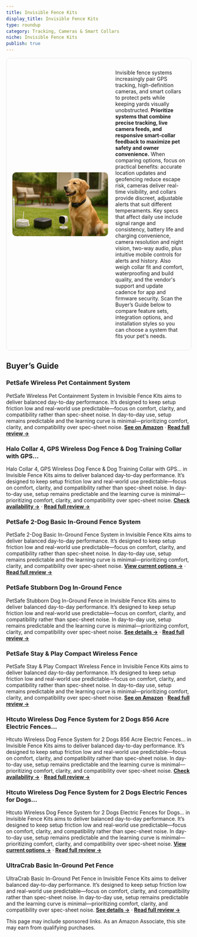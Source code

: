 ```yaml
---
title: Invisible Fence Kits
display_title: Invisible Fence Kits
type: roundup
category: Tracking, Cameras & Smart Collars
niche: Invisible Fence Kits
publish: true
---
```


<section class="hero-split" style="width:100%;box-sizing:border-box;border:1px solid #e5e7eb;border-radius:12px;padding:16px;display:grid;grid-template-columns:minmax(260px,40%) 1fr;gap:20px;align-items:center;"><figure style="margin:0;"><img src="/hero/roundups/tracking-cameras-smart-collars/invisible-fence-kits.webp" alt="" style="width:100%;height:auto;display:block;border-radius:10px;"/></figure><div class="hero-copy" style="min-width:0;"><p>Invisible fence systems increasingly pair GPS tracking, high-definition cameras, and smart collars to protect pets while keeping yards visually unobstructed. <strong>Prioritize systems that combine precise tracking, live camera feeds, and responsive smart-collar feedback to maximize pet safety and owner convenience.</strong> When comparing options, focus on practical benefits: accurate location updates and geofencing reduce escape risk, cameras deliver real-time visibility, and collars provide discreet, adjustable alerts that suit different temperaments. Key specs that affect daily use include signal range and consistency, battery life and charging convenience, camera resolution and night vision, two-way audio, plus intuitive mobile controls for alerts and history. Also weigh collar fit and comfort, waterproofing and build quality, and the vendor's support and update cadence for app and firmware security. Scan the Buyer’s Guide below to compare feature sets, integration options, and installation styles so you can choose a system that fits your pet's needs.</p></div></section>


<h2>Buyer’s Guide</h2>
<h3>PetSafe Wireless Pet Containment System</h3>
<p>PetSafe Wireless Pet Containment System in Invisible Fence Kits aims to deliver balanced day-to-day performance. It’s designed to keep setup friction low and real-world use predictable&mdash;focus on comfort, clarity, and compatibility rather than spec-sheet noise. In day-to-day use, setup remains predictable and the learning curve is minimal&mdash;prioritizing comfort, clarity, and compatibility over spec-sheet noise. <a href="https://amzn.to/3WkBex8" target="_blank" rel="nofollow sponsored noopener noopener" target="_blank"><strong>See on Amazon</strong></a> · <a href="/reviews/petsafe-wireless-pet-containment-system-original-wireless-electric-fenc-cf781404/"><strong>Read full review &rarr;</strong></a></p>
<h3>Halo Collar 4, GPS Wireless Dog Fence & Dog Training Collar with GPS…</h3>
<p>Halo Collar 4, GPS Wireless Dog Fence & Dog Training Collar with GPS… in Invisible Fence Kits aims to deliver balanced day-to-day performance. It’s designed to keep setup friction low and real-world use predictable&mdash;focus on comfort, clarity, and compatibility rather than spec-sheet noise. In day-to-day use, setup remains predictable and the learning curve is minimal&mdash;prioritizing comfort, clarity, and compatibility over spec-sheet noise. <a href="https://amzn.to/3IRSGpx" target="_blank" rel="nofollow sponsored noopener noopener" target="_blank"><strong>Check availability &rarr;</strong></a> · <a href="/reviews/halo-collar-4-gps-wireless-dog-fence-dog-training-collar-with-gps-track-0d0310cf/"><strong>Read full review &rarr;</strong></a></p>
<h3>PetSafe 2-Dog Basic In-Ground Fence System</h3>
<p>PetSafe 2-Dog Basic In-Ground Fence System in Invisible Fence Kits aims to deliver balanced day-to-day performance. It’s designed to keep setup friction low and real-world use predictable&mdash;focus on comfort, clarity, and compatibility rather than spec-sheet noise. In day-to-day use, setup remains predictable and the learning curve is minimal&mdash;prioritizing comfort, clarity, and compatibility over spec-sheet noise. <a href="https://amzn.to/46U7psb" target="_blank" rel="nofollow sponsored noopener noopener" target="_blank"><strong>View current options &rarr;</strong></a> · <a href="/reviews/petsafe-2-dog-basic-in-ground-fence-system-easy-install-electric-pet-ba-cfe6f7dd/"><strong>Read full review &rarr;</strong></a></p>
<h3>PetSafe Stubborn Dog In-Ground Fence</h3>
<p>PetSafe Stubborn Dog In-Ground Fence in Invisible Fence Kits aims to deliver balanced day-to-day performance. It’s designed to keep setup friction low and real-world use predictable&mdash;focus on comfort, clarity, and compatibility rather than spec-sheet noise. In day-to-day use, setup remains predictable and the learning curve is minimal&mdash;prioritizing comfort, clarity, and compatibility over spec-sheet noise. <a href="https://amzn.to/46RMpSH" target="_blank" rel="nofollow sponsored noopener noopener" target="_blank"><strong>See details &rarr;</strong></a> · <a href="/reviews/petsafe-stubborn-dog-in-ground-fence-invisible-pet-containment-kit-cove-dbb5c596/"><strong>Read full review &rarr;</strong></a></p>
<h3>PetSafe Stay & Play Compact Wireless Fence</h3>
<p>PetSafe Stay & Play Compact Wireless Fence in Invisible Fence Kits aims to deliver balanced day-to-day performance. It’s designed to keep setup friction low and real-world use predictable&mdash;focus on comfort, clarity, and compatibility rather than spec-sheet noise. In day-to-day use, setup remains predictable and the learning curve is minimal&mdash;prioritizing comfort, clarity, and compatibility over spec-sheet noise. <a href="https://amzn.to/4o67Nee" target="_blank" rel="nofollow sponsored noopener noopener" target="_blank"><strong>See on Amazon</strong></a> · <a href="/reviews/petsafe-stay-play-compact-wireless-fence-portable-no-dig-covers-up-to-3-78cd9ba2/"><strong>Read full review &rarr;</strong></a></p>
<h3>Htcuto Wireless Dog Fence System for 2 Dogs 856 Acre Electric Fences…</h3>
<p>Htcuto Wireless Dog Fence System for 2 Dogs 856 Acre Electric Fences… in Invisible Fence Kits aims to deliver balanced day-to-day performance. It’s designed to keep setup friction low and real-world use predictable&mdash;focus on comfort, clarity, and compatibility rather than spec-sheet noise. In day-to-day use, setup remains predictable and the learning curve is minimal&mdash;prioritizing comfort, clarity, and compatibility over spec-sheet noise. <a href="https://amzn.to/4n9fmQx" target="_blank" rel="nofollow sponsored noopener noopener" target="_blank"><strong>Check availability &rarr;</strong></a> · <a href="/reviews/htcuto-wireless-dog-fence-system-for-2-dogs-856-acre-electric-fences-fo-561e6fda/"><strong>Read full review &rarr;</strong></a></p>
<h3>Htcuto Wireless Dog Fence System for 2 Dogs Electric Fences for Dogs…</h3>
<p>Htcuto Wireless Dog Fence System for 2 Dogs Electric Fences for Dogs… in Invisible Fence Kits aims to deliver balanced day-to-day performance. It’s designed to keep setup friction low and real-world use predictable&mdash;focus on comfort, clarity, and compatibility rather than spec-sheet noise. In day-to-day use, setup remains predictable and the learning curve is minimal&mdash;prioritizing comfort, clarity, and compatibility over spec-sheet noise. <a href="https://amzn.to/4mLoOt7" target="_blank" rel="nofollow sponsored noopener noopener" target="_blank"><strong>View current options &rarr;</strong></a> · <a href="/reviews/htcuto-wireless-dog-fence-system-for-2-dogs-electric-fences-for-dogs-tr-191e735d/"><strong>Read full review &rarr;</strong></a></p>
<h3>UltraCrab Basic In-Ground Pet Fence</h3>
<p>UltraCrab Basic In-Ground Pet Fence in Invisible Fence Kits aims to deliver balanced day-to-day performance. It’s designed to keep setup friction low and real-world use predictable&mdash;focus on comfort, clarity, and compatibility rather than spec-sheet noise. In day-to-day use, setup remains predictable and the learning curve is minimal&mdash;prioritizing comfort, clarity, and compatibility over spec-sheet noise. <a href="https://amzn.to/4mOJcJA" target="_blank" rel="nofollow sponsored noopener noopener" target="_blank"><strong>See details &rarr;</strong></a> · <a href="/reviews/ultracrab-basic-in-ground-pet-fence-underground-electric-pet-fence-syst-6794bca0/"><strong>Read full review &rarr;</strong></a></p>
<aside class="disclosure">This page may include sponsored links. As an Amazon Associate, this site may earn from qualifying purchases.</aside>
